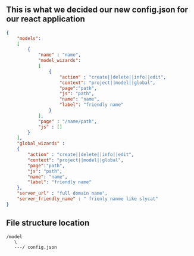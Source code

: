 This is what we decided our new config.json for our react application
---
```json
{
	"models":
	[
		{
			"name" : "name",	
			"model_wizards":
			[
				{
					"action" : "create||delete||info||edit",
					"context": "project||model||global",
					"page":"path",
					"js": "path",
					"name": "name",
		            "label": "friendly name"
				}
			],
			"page" : "/name/path",
			"js" : []
		}
	],
	"global_wizards" : 
	{
		"action" : "create||delete||info||edit",
		"context": "project||model||global",
		"page":"path",
		"js": "path",
		"name": "name",
		"label": "friendly name"
	},
	"server_url" : "full domain name",
	"server_friendly_name" : " frienly nanme like slycat"
}
```


File structure location
---

```pre
/model
   \	
   ---/ config.json
```
